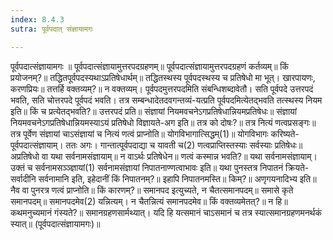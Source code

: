 ```yaml
---
index: 8.4.3
sutra: पूर्वपदात् संज्ञायामगः

---
```

 पूर्वपदात्संज्ञायामगः ॥ पूर्वपदात्संज्ञायामुत्तरपदग्रहणम्॥ पूर्वपदात्संज्ञायामुत्तरपदग्रहणं कर्तव्यम्॥ किं प्रयोजनम्?॥ तद्धितपूर्वपदस्यथाऽप्रतिषेधार्थम्॥ तद्धितस्थस्य पूर्वपदस्थस्य च प्रतिषेधो मा भूत्। खारपायणः, करणप्रियः॥ तत्तर्हि वक्तव्यम्?॥ न वक्तव्यम्। पूर्वपदमुत्तरपदमिति संबन्धिशब्दावेतौ। सति पूर्वपदे उत्तरपदं भवति, सति चोत्तरपदे पूर्वपदं भवति। तत्र सम्बन्धादेतदवगन्तव्यं-यत्प्रति पूर्वपदमित्येतद्भवति तत्स्थस्य नियम इति॥ किं च प्रत्येतद्भवति?॥ उत्तरपदं प्रति॥ संज्ञायां नियमवचनेऽगप्रतिषेधान्नियमप्रतिषेधः॥ संज्ञायां नियमवचनेऽगप्रतिषेधान्नियमस्याऽयं प्रतिषेधो विज्ञायते-अग इति॥ तत्र को दोषः?॥ तत्र नित्यं णत्वप्रसङ्गः॥ तत्र पूर्वेण संज्ञायां चाऽसंज्ञायां च नित्यं णत्वं प्राप्नोति॥ योगविभागात्सिद्धम्(1)॥ योगविभागः करिष्यते-पूर्वपदात्संज्ञायाम्। ततः अगः। गान्तात्पूर्वपदाद्या च यावती च(2) णत्वप्राप्तिस्तस्याः सर्वस्याः प्रतिषेधः॥ अप्रतिषेधो वा यथा सर्वनामसंज्ञायाम्॥ न वाऽर्थः प्रतिषेधेन॥ णत्वं कस्मान्न भवति?॥ यथा सर्वनामसंज्ञायाम्। उक्तं च सर्वनामसञ्ञ्ज्ञायां(1) सर्वनामसंज्ञायां निपातनाण्णत्वाभावः इति॥ यथा पुनस्तत्र निपातनं क्रियते-सर्वादीनि सर्वनामानि इति, इहेदानीं किं निपातनम्?॥ इहापि निपातनमस्ति॥ किम्?॥ अणृगयनादिभ्य इति॥ नैव वा पुनरत्र णत्वं प्राप्नोति॥ किं कारणम्?॥ समानपद इत्युच्यते, न चैतत्समानपदम्॥ समासे कृते समानपदम्॥ समानपदमेव(2) यन्नित्यम्। न चैतन्नित्यं समानपदमेव॥ किं वक्तव्यमेतत्?॥ न हि॥ कथमनुच्यमानं गंस्यते?॥ समानग्रहणसार्मथ्यात्। यदि हि यत्समानं चाऽसमानं च तत्र स्यात्समानग्रहणमनर्थकं स्यात्॥ (पूर्वपदात्संज्ञायामगः)॥ 
